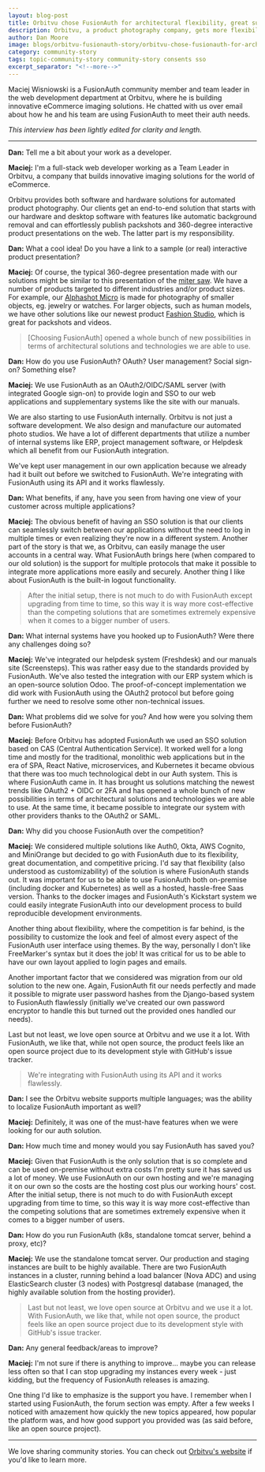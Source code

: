 ```yaml
---
layout: blog-post
title: Orbitvu chose FusionAuth for architectural flexibility, great support, and customizability
description: Orbitvu, a product photography company, gets more flexibility and value with FusionAuth.
author: Dan Moore
image: blogs/orbitvu-fusionauth-story/orbitvu-chose-fusionauth-for-architectural-flexibility-great-support-and-customizability-header-image.png
category: community-story
tags: topic-community-story community-story consents sso
excerpt_separator: "<!--more-->"
---
```


Maciej Wisniowski is a FusionAuth community member and team leader in the web development department at Orbitvu, where he is building innovative eCommerce imaging solutions. He chatted with us over email about how he and his team are using FusionAuth to meet their auth needs. 

<!--more-->

*This interview has been lightly edited for clarity and length.*

-------

**Dan:** Tell me a bit about your work as a developer.

**Maciej:** I'm a full-stack web developer working as a Team Leader in Orbitvu, a company that builds innovative imaging solutions for the world of eCommerce. 

Orbitvu provides both software and hardware solutions for automated product photography. Our clients get an end-to-end solution that starts with our hardware and desktop software with features like automatic background removal and can effortlessly publish packshots and 360-degree interactive product presentations on the web. The latter part is my responsibility.

**Dan:** What a cool idea! Do you have a link to a sample (or real) interactive product presentation? 

**Maciej:** Of course, the typical 360-degree presentation made with our solutions might be similar to this presentation of the [miter saw](https://orbitvu.co/share/uEnZJgngCNobquxATcbAyf/17144/orbittour/view). We have a number of products targeted to different industries and/or product sizes. For example, our [Alphashot Micro](https://orbitvu.com/product/alphashot-micro/) is made for photography of smaller objects, eg. jewelry or watches. For larger objects, such as human models, we have other solutions like our newest product [Fashion Studio](https://orbitvu.com/product/fashion-studio/), which is great for packshots and videos.

> [Choosing FusionAuth] opened a whole bunch of new possibilities in terms of architectural solutions and technologies we are able to use. 

**Dan:** How do you use FusionAuth? OAuth? User management? Social sign-on? Something else?

**Maciej:** We use FusionAuth as an OAuth2/OIDC/SAML server (with integrated Google sign-on) to provide login and SSO to our web applications and supplementary systems like the site with our manuals. 

We are also starting to use FusionAuth internally. Orbitvu is not just a software development. We also design and manufacture our automated photo studios. We have a lot of different departments that utilize a number of internal systems like ERP, project management software, or Helpdesk which all benefit from our FusionAuth integration.

We've kept user management in our own application because we already had it built out before we switched to FusionAuth. We're integrating with FusionAuth using its API and it works flawlessly.

**Dan:** What benefits, if any, have you seen from having one view of your customer across multiple applications?

**Maciej:** The obvious benefit of having an SSO solution is that our clients can seamlessly switch between our applications without the need to log in multiple times or even realizing they're now in a different system. Another part of the story is that we, as Orbitvu, can easily manage the user accounts in a central way. What FusionAuth brings here (when compared to our old solution) is the support for multiple protocols that make it possible to integrate more applications more easily and securely. Another thing I like about FusionAuth is the built-in logout functionality.

> After the initial setup, there is not much to do with FusionAuth except upgrading from time to time, so this way it is way more cost-effective than the competing solutions that are sometimes extremely expensive when it comes to a bigger number of users.

**Dan:** What internal systems have you hooked up to FusionAuth? Were there any challenges doing so?

**Maciej:** We've integrated our helpdesk system (Freshdesk) and our manuals site (Screensteps). This was rather easy due to the standards provided by FusionAuth. We've also tested the integration with our ERP system which is an open-source solution Odoo. The proof-of-concept implementation we did work with FusionAuth using the OAuth2 protocol but before going further we need to resolve some other non-technical issues.

**Dan:** What problems did we solve for you? And how were you solving them before FusionAuth?

**Maciej:** Before Orbitvu has adopted FusionAuth we used an SSO solution based on CAS (Central Authentication Service). It worked well for a long time and mostly for the traditional, monolithic web applications but in the era of SPA, React Native, microservices, and Kubernetes it became obvious that there was too much technological debt in our Auth system. This is where FusionAuth came in. It has brought us solutions matching the newest trends like OAuth2 + OIDC or 2FA and has opened a whole bunch of new possibilities in terms of architectural solutions and technologies we are able to use. At the same time, it became possible to integrate our system with other providers thanks to the OAuth2 or SAML.

**Dan:** Why did you choose FusionAuth over the competition?

**Maciej:** We considered multiple solutions like Auth0, Okta, AWS Cognito, and MiniOrange but decided to go with FusionAuth due to its flexibility, great documentation, and competitive pricing. I'd say that flexibility (also understood as customizability) of the solution is where FusionAuth stands out. It was important for us to be able to use FusionAuth both on-premise (including docker and Kubernetes) as well as a hosted, hassle-free Saas version. Thanks to the docker images and FusionAuth's Kickstart system we could easily integrate FusionAuth into our development process to build reproducible development environments.

Another thing about flexibility, where the competition is far behind, is the possibility to customize the look and feel of almost every aspect of the FusionAuth user interface using themes. By the way, personally I don't like FreeMarker's syntax but it does the job! It was critical for us to be able to have our own layout applied to login pages and emails.

Another important factor that we considered was migration from our old solution to the new one. Again, FusionAuth fit our needs perfectly and made it possible to migrate user password hashes from the Django-based system to FusionAuth flawlessly (initially we've created our own password encryptor to handle this but turned out the provided ones handled our needs).

Last but not least, we love open source at Orbitvu and we use it a lot. With FusionAuth, we like that, while not open source, the product feels like an open source project due to its development style with GitHub's issue tracker.

> We're integrating with FusionAuth using its API and it works flawlessly.

**Dan:** I see the Orbitvu website supports multiple languages; was the ability to localize FusionAuth important as well?

**Maciej:** Definitely, it was one of the must-have features when we were looking for our auth solution.

**Dan:** How much time and money would you say FusionAuth has saved you?

**Maciej:** Given that FusionAuth is the only solution that is so complete and can be used on-premise without extra costs I'm pretty sure it has saved us a lot of money. We use FusionAuth on our own hosting and we're managing it on our own so the costs are the hosting cost plus our working hours' cost. After the initial setup, there is not much to do with FusionAuth except upgrading from time to time, so this way it is way more cost-effective than the competing solutions that are sometimes extremely expensive when it comes to a bigger number of users.

**Dan:** How do you run FusionAuth (k8s, standalone tomcat server, behind a proxy, etc)?

**Maciej:** We use the standalone tomcat server. Our production and staging instances are built to be highly available. There are two FusionAuth instances in a cluster, running behind a load balancer (Nova ADC) and using ElasticSearch cluster (3 nodes) with Postgresql database (managed, the highly available solution from the hosting provider).

> Last but not least, we love open source at Orbitvu and we use it a lot. With FusionAuth, we like that, while not open source, the product feels like an open source project due to its development style with GitHub's issue tracker.

**Dan:** Any general feedback/areas to improve?

**Maciej:** I'm not sure if there is anything to improve... maybe you can release less often so that I can stop upgrading my instances every week - just kidding, but the frequency of FusionAuth releases is amazing.

One thing I'd like to emphasize is the support you have. I remember when I started using FusionAuth, the forum section was empty. After a few weeks I noticed with amazement how quickly the new topics appeared, how popular the platform was, and how good support you provided was (as said before, like an open source project).

-------

We love sharing community stories. You can check out [Orbitvu's website](https://orbitvu.com/) if you'd like to learn more. 
